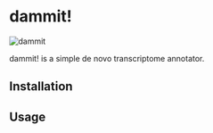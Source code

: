 # dammit!

![dammit](doc/Character_Building)

dammit! is a simple de novo transcriptome annotator. 

## Installation

## Usage
